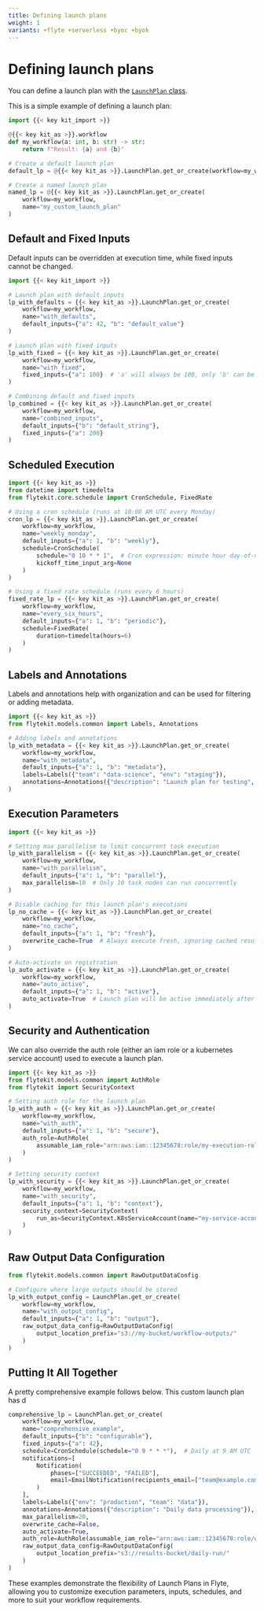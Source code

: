```yaml
---
title: Defining launch plans
weight: 1
variants: +flyte +serverless +byoc +byok
---
```


# Defining launch plans

You can define a launch plan with the [`LaunchPlan` class](../../../api-reference/flytekit-sdk/packages/flytekit.core.launch_plan).

This is a simple example of defining a launch plan:

```python
import {{< key kit_import >}}

@{{< key kit_as >}}.workflow
def my_workflow(a: int, b: str) -> str:
    return f"Result: {a} and {b}"

# Create a default launch plan
default_lp = @{{< key kit_as >}}.LaunchPlan.get_or_create(workflow=my_workflow)

# Create a named launch plan
named_lp = @{{< key kit_as >}}.LaunchPlan.get_or_create(
    workflow=my_workflow,
    name="my_custom_launch_plan"
)
```

## Default and Fixed Inputs

Default inputs can be overridden at execution time, while fixed inputs cannot be changed.

```python
import {{< key kit_import >}}

# Launch plan with default inputs
lp_with_defaults = {{< key kit_as >}}.LaunchPlan.get_or_create(
    workflow=my_workflow,
    name="with_defaults",
    default_inputs={"a": 42, "b": "default_value"}
)

# Launch plan with fixed inputs
lp_with_fixed = {{< key kit_as >}}.LaunchPlan.get_or_create(
    workflow=my_workflow,
    name="with_fixed",
    fixed_inputs={"a": 100}  # 'a' will always be 100, only 'b' can be specified
)

# Combining default and fixed inputs
lp_combined = {{< key kit_as >}}.LaunchPlan.get_or_create(
    workflow=my_workflow,
    name="combined_inputs",
    default_inputs={"b": "default_string"},
    fixed_inputs={"a": 200}
)
```

## Scheduled Execution

```python
import {{< key kit_as >}}
from datetime import timedelta
from flytekit.core.schedule import CronSchedule, FixedRate

# Using a cron schedule (runs at 10:00 AM UTC every Monday)
cron_lp = {{< key kit_as >}}.LaunchPlan.get_or_create(
    workflow=my_workflow,
    name="weekly_monday",
    default_inputs={"a": 1, "b": "weekly"},
    schedule=CronSchedule(
        schedule="0 10 * * 1",  # Cron expression: minute hour day-of-month month day-of-week
        kickoff_time_input_arg=None
    )
)

# Using a fixed rate schedule (runs every 6 hours)
fixed_rate_lp = {{< key kit_as >}}.LaunchPlan.get_or_create(
    workflow=my_workflow,
    name="every_six_hours",
    default_inputs={"a": 1, "b": "periodic"},
    schedule=FixedRate(
        duration=timedelta(hours=6)
    )
)
```

## Labels and Annotations

Labels and annotations help with organization and can be used for filtering or adding metadata.

```python
import {{< key kit_as >}}
from flytekit.models.common import Labels, Annotations

# Adding labels and annotations
lp_with_metadata = {{< key kit_as >}}.LaunchPlan.get_or_create(
    workflow=my_workflow,
    name="with_metadata",
    default_inputs={"a": 1, "b": "metadata"},
    labels=Labels({"team": "data-science", "env": "staging"}),
    annotations=Annotations({"description": "Launch plan for testing", "owner": "jane.doe"})
)
```

## Execution Parameters

```python
import {{< key kit_as >}}

# Setting max parallelism to limit concurrent task execution
lp_with_parallelism = {{< key kit_as >}}.LaunchPlan.get_or_create(
    workflow=my_workflow,
    name="with_parallelism",
    default_inputs={"a": 1, "b": "parallel"},
    max_parallelism=10  # Only 10 task nodes can run concurrently
)

# Disable caching for this launch plan's executions
lp_no_cache = {{< key kit_as >}}.LaunchPlan.get_or_create(
    workflow=my_workflow,
    name="no_cache",
    default_inputs={"a": 1, "b": "fresh"},
    overwrite_cache=True  # Always execute fresh, ignoring cached results
)

# Auto-activate on registration
lp_auto_activate = {{< key kit_as >}}.LaunchPlan.get_or_create(
    workflow=my_workflow,
    name="auto_active",
    default_inputs={"a": 1, "b": "active"},
    auto_activate=True  # Launch plan will be active immediately after registration
)
```

## Security and Authentication

We can also override the auth role (either an iam role or a kubernetes service account) used to execute a launch plan.

```python
import {{< key kit_as >}}
from flytekit.models.common import AuthRole
from flytekit import SecurityContext

# Setting auth role for the launch plan
lp_with_auth = {{< key kit_as >}}.LaunchPlan.get_or_create(
    workflow=my_workflow,
    name="with_auth",
    default_inputs={"a": 1, "b": "secure"},
    auth_role=AuthRole(
        assumable_iam_role="arn:aws:iam::12345678:role/my-execution-role"
    )
)

# Setting security context
lp_with_security = {{< key kit_as >}}.LaunchPlan.get_or_create(
    workflow=my_workflow,
    name="with_security",
    default_inputs={"a": 1, "b": "context"},
    security_context=SecurityContext(
        run_as=SecurityContext.K8sServiceAccount(name="my-service-account")
    )
)
```

## Raw Output Data Configuration

```python
from flytekit.models.common import RawOutputDataConfig

# Configure where large outputs should be stored
lp_with_output_config = LaunchPlan.get_or_create(
    workflow=my_workflow,
    name="with_output_config",
    default_inputs={"a": 1, "b": "output"},
    raw_output_data_config=RawOutputDataConfig(
        output_location_prefix="s3://my-bucket/workflow-outputs/"
    )
)
```

## Putting It All Together

A pretty comprehensive example follows below. This custom launch plan has d

```python
comprehensive_lp = LaunchPlan.get_or_create(
    workflow=my_workflow,
    name="comprehensive_example",
    default_inputs={"b": "configurable"},
    fixed_inputs={"a": 42},
    schedule=CronSchedule(schedule="0 9 * * *"),  # Daily at 9 AM UTC
    notifications=[
        Notification(
            phases=["SUCCEEDED", "FAILED"],
            email=EmailNotification(recipients_email=["team@example.com"])
        )
    ],
    labels=Labels({"env": "production", "team": "data"}),
    annotations=Annotations({"description": "Daily data processing"}),
    max_parallelism=20,
    overwrite_cache=False,
    auto_activate=True,
    auth_role=AuthRole(assumable_iam_role="arn:aws:iam::12345678:role/workflow-role"),
    raw_output_data_config=RawOutputDataConfig(
        output_location_prefix="s3://results-bucket/daily-run/"
    )
)
```

These examples demonstrate the flexibility of Launch Plans in Flyte, allowing you to customize execution parameters, inputs, schedules, and more to suit your workflow requirements.
